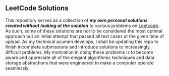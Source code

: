 ## LeetCode Solutions
This repository serves as a collection of **_my own personal solutions created without looking at the solution_** to various problems on [Leetcode](https://leetcode.com/).
As such, some of these solutions are not to be considered the most optimal approach but an initial attempt 
that passed all test cases at the given time of upload. As my technical acumen develops,
I shall be updating this repo to finish incomplete submissions and introduce solutions to increasingly difficult problems.
My motivation in doing these problems is to become aware and appreciate all of the elegant algorithmic techniques and 
data storage abstractions that were engineered to make a computer operate seamlessly. 
